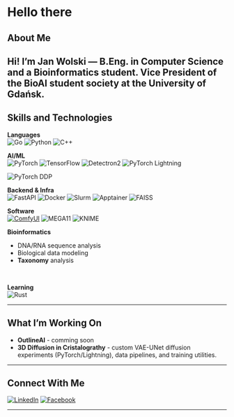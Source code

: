 # Hello there

## About Me
Hi! I’m **Jan Wolski** — B.Eng. in Computer Science and a Bioinformatics student. Vice President of the **BioAI** student society at the University of Gdańsk.
---

## Skills and Technologies

**Languages**  
![Go](https://img.shields.io/badge/Go-00ADD8?style=for-the-badge&logo=go&logoColor=white)
![Python](https://img.shields.io/badge/Python-3776AB?style=for-the-badge&logo=python&logoColor=white)
![C++](https://img.shields.io/badge/C++-00599C?style=for-the-badge&logo=cplusplus&logoColor=white)

**AI/ML**  
![PyTorch](https://img.shields.io/badge/PyTorch-EE4C2C?style=for-the-badge&logo=pytorch&logoColor=white)
![TensorFlow](https://img.shields.io/badge/TensorFlow-FF6F00?style=for-the-badge&logo=tensorflow&logoColor=white)
![Detectron2](https://img.shields.io/badge/Detectron2-20232A?style=for-the-badge&logo=pytorch&logoColor=white)
![PyTorch Lightning](https://img.shields.io/badge/PyTorch_Lightning-792EE5?style=for-the-badge&logo=pytorchlightning&logoColor=white)

![PyTorch DDP](https://img.shields.io/badge/PyTorch%20DDP-EE4C2C?style=for-the-badge&logo=pytorch&logoColor=white)

**Backend & Infra**  
![FastAPI](https://img.shields.io/badge/FastAPI-109989?style=for-the-badge&logo=fastapi&logoColor=white)
![Docker](https://img.shields.io/badge/Docker-2496ED?style=for-the-badge&logo=docker&logoColor=white)
![Slurm](https://img.shields.io/badge/SLURM-2E7D32?style=for-the-badge&logo=linux&logoColor=white)
![Apptainer](https://img.shields.io/badge/Apptainer-1E4C2E?style=for-the-badge)
![FAISS](https://img.shields.io/badge/FAISS-009688?style=for-the-badge)

**Software**  
[![ComfyUI](https://img.shields.io/badge/ComfyUI-informational?style=for-the-badge)](https://github.com/comfyanonymous/ComfyUI)
![MEGA11](https://img.shields.io/badge/MEGA11-00599C?style=for-the-badge)
![KNIME](https://img.shields.io/badge/KNIME-informational?style=for-the-badge&logo=knime&logoColor=black)

**Bioinformatics**  
* DNA/RNA sequence analysis  
* Biological data modeling  
* **Taxonomy** analysis
<br>

**Learning** <br>
![Rust](https://img.shields.io/badge/Rust-000000?style=for-the-badge&logo=rust&logoColor=white)



---

## What I’m Working On
- **OutlineAI** - comming soon
- **3D Diffusion in Cristalograthy** - custom VAE-UNet diffusion experiments (PyTorch/Lightning), data pipelines, and training utilities.

---

## Connect With Me
[![LinkedIn](https://img.shields.io/badge/LinkedIn-%230077B5.svg?style=for-the-badge&logo=linkedin&logoColor=white)](https://www.linkedin.com/in/jan-wolski-a51619232/)
[![Facebook](https://img.shields.io/badge/Facebook-1877F2?style=for-the-badge&logo=facebook&logoColor=white)](https://www.facebook.com/Tezriem/)

---
